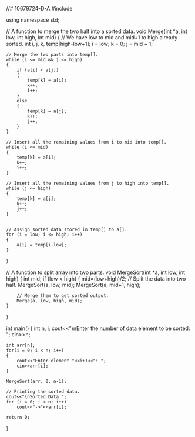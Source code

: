 //# 10679724-D-A
#include <iostream>
 
using namespace std;
 
// A function to merge the two half into a sorted data.
void Merge(int *a, int low, int high, int mid)
{
	// We have low to mid and mid+1 to high already sorted.
	int i, j, k, temp[high-low+1];
	i = low;
	k = 0;
	j = mid + 1;
 
	// Merge the two parts into temp[].
	while (i <= mid && j <= high)
	{
		if (a[i] < a[j])
		{
			temp[k] = a[i];
			k++;
			i++;
		}
		else
		{
			temp[k] = a[j];
			k++;
			j++;
		}
	}
 
	// Insert all the remaining values from i to mid into temp[].
	while (i <= mid)
	{
		temp[k] = a[i];
		k++;
		i++;
	}
 
	// Insert all the remaining values from j to high into temp[].
	while (j <= high)
	{
		temp[k] = a[j];
		k++;
		j++;
	}
 
 
	// Assign sorted data stored in temp[] to a[].
	for (i = low; i <= high; i++)
	{
		a[i] = temp[i-low];
	}
}
 
// A function to split array into two parts.
void MergeSort(int *a, int low, int high)
{
	int mid;
	if (low < high)
	{
		mid=(low+high)/2;
		// Split the data into two half.
		MergeSort(a, low, mid);
		MergeSort(a, mid+1, high);
 
		// Merge them to get sorted output.
		Merge(a, low, high, mid);
	}
}
 
int main()
{
	int n, i;
	cout<<"\nEnter the number of data element to be sorted: ";
	cin>>n;
 
	int arr[n];
	for(i = 0; i < n; i++)
	{
		cout<<"Enter element "<<i+1<<": ";
		cin>>arr[i];
	}
 
	MergeSort(arr, 0, n-1);
 
	// Printing the sorted data.
	cout<<"\nSorted Data ";
	for (i = 0; i < n; i++)
        cout<<"->"<<arr[i];
 
	return 0;
}

